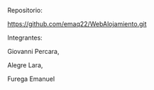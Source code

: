 Repositorio:

  https://github.com/emaq22/WebAlojamiento.git


Integrantes:


  Giovanni Percara,

  Alegre Lara,

  Furega Emanuel

